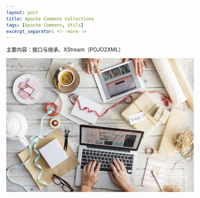 ```yaml
---
layout: post
title: Apache Commons Collections
tags: [Apache Commons, Utils]
excerpt_separator: <!--more-->
---
```

主要内容：接口与继承、XStream（POJO2XML）
<!--more-->
![test](assets/img/thumbnails/desk-messy.jpeg)